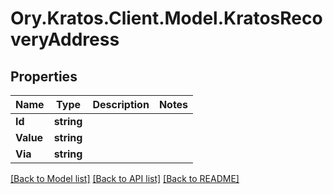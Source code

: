 # Ory.Kratos.Client.Model.KratosRecoveryAddress

## Properties

Name | Type | Description | Notes
------------ | ------------- | ------------- | -------------
**Id** | **string** |  | 
**Value** | **string** |  | 
**Via** | **string** |  | 

[[Back to Model list]](../README.md#documentation-for-models) [[Back to API list]](../README.md#documentation-for-api-endpoints) [[Back to README]](../README.md)

